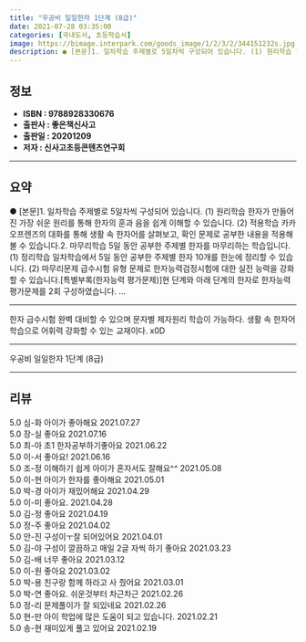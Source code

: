 ```yaml
---
title: "우공비 일일한자 1단계 (8급)"
date: 2021-07-28 03:35:00
categories: [국내도서, 초등학습서]
image: https://bimage.interpark.com/goods_image/1/2/3/2/344151232s.jpg
description: ● [본문]1. 일차학습 주제별로 5일차씩 구성되어 있습니다. (1) 원리학습 한자가 만들어진 가장 쉬운 원리를 통해 한자의 훈과 음을 쉽게 이해할 수 있습니다. (2) 적용학습 카카오프렌즈의 대화를 통해 생활 속 한자어를 살펴보고, 확인 문제로 공부한 내용을 적용해 볼 수 있습니
---
```


## **정보**

- **ISBN : 9788928330676**
- **출판사 : 좋은책신사고**
- **출판일 : 20201209**
- **저자 : 신사고초등콘텐츠연구회**

------



## **요약**

●  [본문]1. 일차학습 주제별로 5일차씩 구성되어 있습니다. (1) 원리학습 한자가 만들어진 가장 쉬운 원리를 통해 한자의 훈과 음을 쉽게 이해할 수 있습니다. (2) 적용학습 카카오프렌즈의 대화를 통해 생활 속 한자어를 살펴보고, 확인 문제로 공부한 내용을   적용해 볼 수 있습니다.2. 마무리학습 5일 동안 공부한 주제별 한자를 마무리하는 학습입니다. (1) 정리학습 일차학습에서 5일 동안 공부한 주제별 한자 10개를 한눈에 정리할 수 있습니다. (2) 마무리문제 급수시험 유형 문제로 한자능력검정시험에 대한 실전 능력을 강화할 수 있습니다.[특별부록(한자능력 평가문제)]현 단계와 아래 단계의 한자로 한자능력 평가문제를 2회 구성하였습니다.      ...

------

한자 급수시험 완벽 대비할 수 있으며 문자별 제자원리 학습이 가능하다. 생활 속 한자어 학습으로 어휘력 강화할 수 있는 교재이다. x0D

------


우공비 일일한자 1단계 (8급) 

------


## **리뷰** 

5.0 심-화 아이가 좋아해요 2021.07.27 <br/>5.0 장-실 좋아요 2021.07.16 <br/>5.0 최-아 초1 한자공부하기좋아요 2021.06.22 <br/>5.0 이-서 좋아요! 2021.06.16 <br/>5.0 조-정 이해하기 쉽게 아이가 혼자서도 잘해요^^ 2021.05.08 <br/>5.0 이-현 아이가 한자를 좋아해요 2021.05.01 <br/>5.0 박-경 아이가 재밌어해요 2021.04.29 <br/>5.0 이-미 좋아요. 2021.04.28 <br/>5.0 김-정 좋아요 2021.04.19 <br/>5.0 정-주 좋아요 2021.04.02 <br/>5.0 안-진 구성이ㅜ잘 되어있어요 2021.04.01 <br/>5.0 김-야 구성이 깔끔하고 매일 2글
자씩 하기 좋아요 2021.03.23 <br/>5.0 김-배 너무 좋아요 2021.03.12 <br/>5.0 이-원 좋아요 2021.03.02 <br/>5.0 박-용 친구랑 함께 하라고 사 줬어요 2021.03.01 <br/>5.0 박-연 좋아요. 쉬운것부터 차근차근 2021.02.26 <br/>5.0 정-리 문제풀이가 잘 되있네요 2021.02.26 <br/>5.0 현-만 아이 학업에 많은 도움이 되고 있습니다. 2021.02.21 <br/>5.0 송-현 재미있게 풀고 있어요 2021.02.19 <br/>